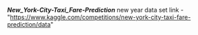 ***New_York-City-Taxi_Fare-Prediction***
new year data set link - "https://www.kaggle.com/competitions/new-york-city-taxi-fare-prediction/data"
